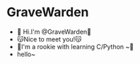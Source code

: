 # GraveWarden
- 👋 Hi.I'm @GraveWarden👋
- 😽Nice to meet you!😽
- 📖I'm a rookie with learning C/Python ~📖
- hello~


